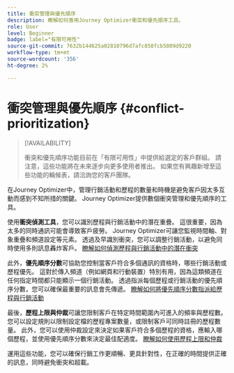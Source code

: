 ```yaml
---
title: 衝突管理與優先順序
description: 瞭解如何善用Journey Optimizer衝突和優先順序工具。
role: User
level: Beginner
badge: label="有限可用性"
source-git-commit: 7632b144625a02810796d7afc858fcb5809d9220
workflow-type: tm+mt
source-wordcount: '356'
ht-degree: 2%

---
```



# 衝突管理與優先順序 {#conflict-prioritization}

>[!AVAILABILITY]
>
>衝突和優先順序功能目前在「有限可用性」中提供給選定的客戶群組。 請注意，這些功能將在未來逐步向更多使用者推出。 如果您有興趣新增至這些功能的輪候表，請洽詢您的客戶團隊。

在Journey Optimizer中，管理行銷活動和歷程的數量和時機是避免客戶因太多互動而感到不知所措的關鍵。 Journey Optimizer提供數個衝突管理和優先順序的工具。

使用&#x200B;**衝突偵測工具**，您可以識別歷程與行銷活動中的潛在重疊。 這很重要，因為太多的同時通訊可能會導致客戶疲勞。 Journey Optimizer可讓您監視時間軸、對象重疊和頻道設定等元素。 透過及早識別衝突，您可以調整行銷活動，以避免同時使用多則訊息轟炸客戶。 [瞭解如何偵測歷程與行銷活動中的潛在衝突](conflicts.md)

此外，**優先順序分數**&#x200B;可協助您控制當客戶符合多個通訊的資格時，哪些行銷活動或歷程優先。 這對於傳入頻道（例如網頁和行動裝置）特別有用，因為這類頻道在任何指定時間都只能顯示一個行銷活動。 透過指派每個歷程或行銷活動的優先順序分數，您可以確保最重要的訊息會先傳遞。 [瞭解如何將優先順序分數指派給歷程與行銷活動](priority-scores.md)

最後，**歷程上限與仲裁**&#x200B;可讓您限制客戶在特定時間範圍內可進入的頻率與歷程數。 您可以設定規則以限制設定檔的歷程專案數量，或限制客戶可同時註冊的歷程數量。 此外，您可以使用仲裁設定來決定如果客戶符合多個歷程的資格，應輸入哪個歷程，並使用優先順序分數來決定最佳配適度。 [瞭解如何使用歷程上限和仲裁](journey-capping.md)

運用這些功能，您可以確保行銷工作更順暢、更具針對性，在正確的時間提供正確的訊息，同時避免衝突和超載。
